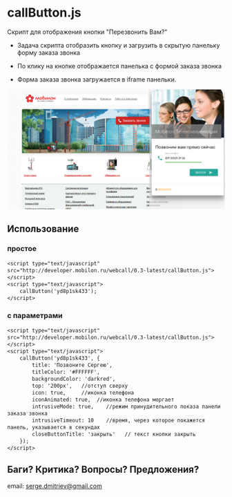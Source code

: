 # callButton.js

Скрипт для отображения кнопки "Перезвонить Вам?"


- Задача скрипта отобразить кнопку и загрузить в 
скрытую панельку форму заказа звонка


- По клику на кнопке отображается панелька с формой 
заказа звонка


- Форма заказа звонка загружается в iframe панельки.


![Перезвонить Вам?](https://raw.githubusercontent.com/antirek/callButton.js/master/images/screenshot.png)



## Использование

### простое

`````
<script type="text/javascript" src="http://developer.mobilon.ru/webcall/0.3-latest/callButton.js"></script>
<script type="text/javascript">
    callButton('yd8p1sk433');
</script>

`````


### с параметрами

`````
<script type="text/javascript" src="http://developer.mobilon.ru/webcall/0.3-latest/callButton.js"></script>
<script type="text/javascript">
    callButton('yd8p1sk433', {
        title: 'Позвоните Сергею', 
        titleColor: '#FFFFFF',   
        backgroundColor: 'darkred',   
        top: '200px',   //отступ сверху
        icon: true,     //иконка телефона
        iconAnimated: true,  //иконка телефона моргает
        intrusiveMode: true,    //режим принудительного показа панели заказа звонка
        intrusiveTimeout: 10    //время, через которое покажется панель, указывается в секундах
        closeButtonTitle: 'закрыть'   // текст кнопки закрыть
    });
</script>

`````


## Баги? Критика? Вопросы? Предложения?

email: serge.dmitriev@gmail.com
